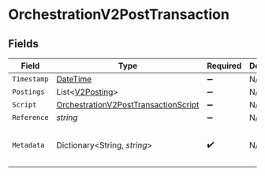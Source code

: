 # OrchestrationV2PostTransaction


## Fields

| Field                                                                                                   | Type                                                                                                    | Required                                                                                                | Description                                                                                             | Example                                                                                                 |
| ------------------------------------------------------------------------------------------------------- | ------------------------------------------------------------------------------------------------------- | ------------------------------------------------------------------------------------------------------- | ------------------------------------------------------------------------------------------------------- | ------------------------------------------------------------------------------------------------------- |
| `Timestamp`                                                                                             | [DateTime](https://learn.microsoft.com/en-us/dotnet/api/system.datetime?view=net-5.0)                   | :heavy_minus_sign:                                                                                      | N/A                                                                                                     |                                                                                                         |
| `Postings`                                                                                              | List<[V2Posting](../../Models/Components/V2Posting.md)>                                                 | :heavy_minus_sign:                                                                                      | N/A                                                                                                     |                                                                                                         |
| `Script`                                                                                                | [OrchestrationV2PostTransactionScript](../../Models/Components/OrchestrationV2PostTransactionScript.md) | :heavy_minus_sign:                                                                                      | N/A                                                                                                     |                                                                                                         |
| `Reference`                                                                                             | *string*                                                                                                | :heavy_minus_sign:                                                                                      | N/A                                                                                                     | ref:001                                                                                                 |
| `Metadata`                                                                                              | Dictionary<String, *string*>                                                                            | :heavy_check_mark:                                                                                      | N/A                                                                                                     | {<br/>"admin": "true"<br/>}                                                                             |